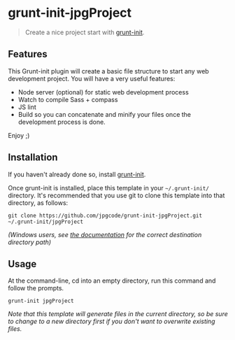 # grunt-init-jpgProject

> Create a nice project start with [grunt-init][].

[grunt-init]: http://gruntjs.com/project-scaffolding

## Features
This Grunt-init plugin will create a basic file structure to start any web development project. You will have a very useful features:

- Node server (optional) for static web development process
- Watch to compile Sass + compass
- JS lint
- Build so you can concatenate and minify your files once the development process is done.

Enjoy ;)

## Installation
If you haven't already done so, install [grunt-init][].

Once grunt-init is installed, place this template in your `~/.grunt-init/` directory. It's recommended that you use git to clone this template into that directory, as follows:

```
git clone https://github.com/jpgcode/grunt-init-jpgProject.git ~/.grunt-init/jpgProject
```

_(Windows users, see [the documentation][grunt-init] for the correct destination directory path)_

## Usage

At the command-line, cd into an empty directory, run this command and follow the prompts.

```
grunt-init jpgProject
```

_Note that this template will generate files in the current directory, so be sure to change to a new directory first if you don't want to overwrite existing files._
